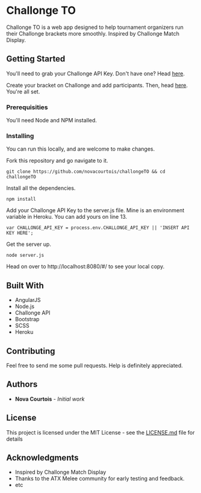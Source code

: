 # Challonge TO

Challonge TO is a web app designed to help tournament organizers run their Challonge brackets more smoothly.
Inspired by Challonge Match Display.


## Getting Started

You'll need to grab your Challonge API Key. 
Don't have one? Head [here](https://challonge.com/settings/developer).

Create your bracket on Challonge and add participants.
Then, head [here](http://challonge-to.herokuapp.com/#/). You're all set.


### Prerequisities

You'll need Node and NPM installed. 

### Installing

You can run this locally, and are welcome to make changes.

Fork this repository and go navigate to it.

```
git clone https://github.com/novacourtois/challongeTO && cd challongeTO
```

Install all the dependencies.

```
npm install
```

Add your Challonge API Key to the server.js file.
Mine is an environment variable in Heroku. You can add yours on line 13.

```
var CHALLONGE_API_KEY = process.env.CHALLONGE_API_KEY || 'INSERT API KEY HERE';
```

Get the server up.

```
node server.js
```

Head on over to http://localhost:8080/#/ to see your local copy.

## Built With

* AngularJS
* Node.js
* Challonge API
* Bootstrap
* SCSS
* Heroku

## Contributing

Feel free to send me some pull requests.
Help is definitely appreciated.

## Authors

* **Nova Courtois** - *Initial work* 

## License

This project is licensed under the MIT License - see the [LICENSE.md](LICENSE.md) file for details

## Acknowledgments

*  Inspired by Challonge Match Display
*  Thanks to the ATX Melee community for early testing and feedback.
* etc
